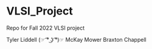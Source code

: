 # VLSI_Project
Repo for Fall 2022 VLSI project

Tyler Liddell (☞ ͡° ͜ʖ ͡°)☞
McKay Mower
Braxton Chappell 
